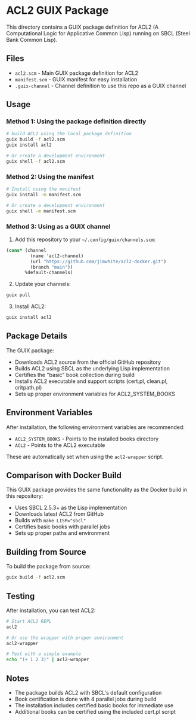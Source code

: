 # ACL2 GUIX Package

This directory contains a GUIX package definition for ACL2 (A Computational Logic for Applicative Common Lisp) running on SBCL (Steel Bank Common Lisp).

## Files

- `acl2.scm` - Main GUIX package definition for ACL2
- `manifest.scm` - GUIX manifest for easy installation
- `.guix-channel` - Channel definition to use this repo as a GUIX channel

## Usage

### Method 1: Using the package definition directly

```bash
# build ACL2 using the local package definition
guix build -f acl2.scm
guix install acl2

# Or create a development environment
guix shell -f acl2.scm
```

### Method 2: Using the manifest

```bash
# Install using the manifest
guix install -m manifest.scm

# Or create a development environment
guix shell -m manifest.scm
```

### Method 3: Using as a GUIX channel

1. Add this repository to your `~/.config/guix/channels.scm`:

```scheme
(cons* (channel
         (name 'acl2-channel)
         (url "https://github.com/jimwhite/acl2-docker.git")
         (branch "main"))
       %default-channels)
```

2. Update your channels:

```bash
guix pull
```

3. Install ACL2:

```bash
guix install acl2
```

## Package Details

The GUIX package:

- Downloads ACL2 source from the official GitHub repository
- Builds ACL2 using SBCL as the underlying Lisp implementation
- Certifies the "basic" book collection during build
- Installs ACL2 executable and support scripts (cert.pl, clean.pl, critpath.pl)
- Sets up proper environment variables for ACL2_SYSTEM_BOOKS

## Environment Variables

After installation, the following environment variables are recommended:

- `ACL2_SYSTEM_BOOKS` - Points to the installed books directory
- `ACL2` - Points to the ACL2 executable

These are automatically set when using the `acl2-wrapper` script.

## Comparison with Docker Build

This GUIX package provides the same functionality as the Docker build in this repository:

- Uses SBCL 2.5.3+ as the Lisp implementation
- Downloads latest ACL2 from GitHub
- Builds with `make LISP="sbcl"`
- Certifies basic books with parallel jobs
- Sets up proper paths and environment

## Building from Source

To build the package from source:

```bash
guix build -f acl2.scm
```

## Testing

After installation, you can test ACL2:

```bash
# Start ACL2 REPL
acl2

# Or use the wrapper with proper environment
acl2-wrapper

# Test with a simple example
echo "(+ 1 2 3)" | acl2-wrapper
```

## Notes

- The package builds ACL2 with SBCL's default configuration
- Book certification is done with 4 parallel jobs during build
- The installation includes certified basic books for immediate use
- Additional books can be certified using the included cert.pl script
